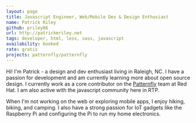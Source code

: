 ```yaml
---
layout: page
title: Javascript Engineer, Web/Mobile Dev & Design Enthusiast
name: Patrick Riley
github: priley86
url: http://patrickmriley.net
tags: developer, html, less, sass, javascript
availability: booked
rate: gratis
projects: patternfly/patternfly
---
```


Hi! I'm Patrick - a design and dev enthusiast living in Raleigh, NC. I have a passion for development and
am currently learning more about open source design. I currently work as a core contributor on the [Patternfly](http://patternfly.org) team at Red Hat.
I am also active with the javascript community here in RTP.

When I'm not working on the web or exploring mobile apps, I enjoy hiking, biking, and camping. I also have a strong
passion for IoT gadgets like the Raspberry Pi and configuring the Pi to run my home electronics.

